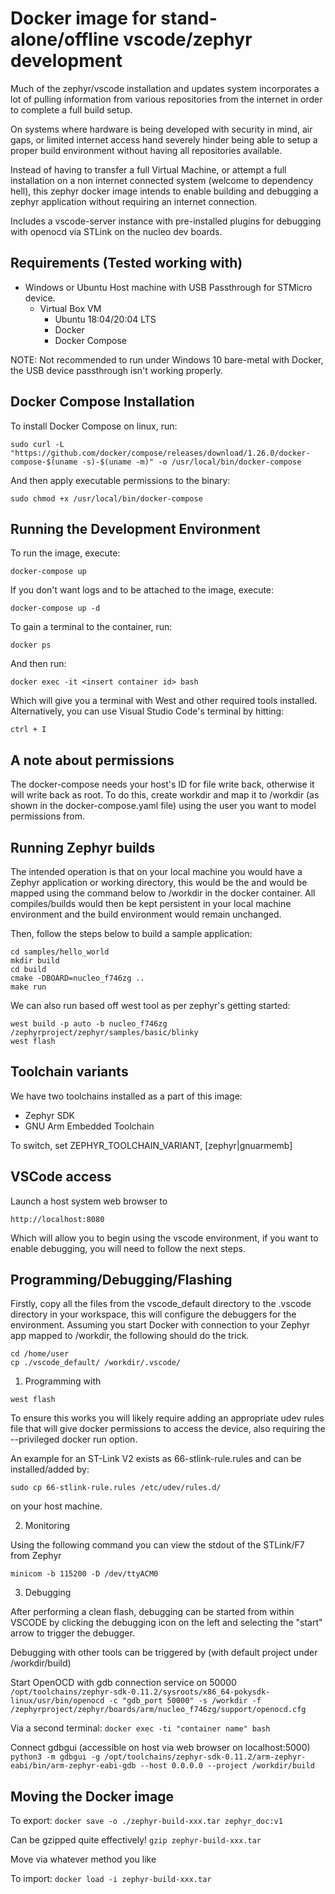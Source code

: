 # Docker image for stand-alone/offline vscode/zephyr development

Much of the zephyr/vscode installation and updates system incorporates a lot of pulling information 
from various repositories from the internet in order to complete a full build setup. 

On systems where hardware is being developed with security in mind, air gaps, or limited 
internet access hand severely hinder being able to setup a proper build environment without 
having all repositories available.

Instead of having to transfer a full Virtual Machine, or attempt a full installation on a 
non internet connected system (welcome to dependency hell), this zephyr docker image 
intends to enable building and debugging a zephyr application without requiring an internet 
connection.

Includes a vscode-server instance with pre-installed plugins for debugging with openocd via
STLink on the nucleo dev boards.

## Requirements (Tested working with)

 * Windows or Ubuntu Host machine with USB Passthrough for STMicro device.
   * Virtual Box VM
     * Ubuntu 18:04/20:04 LTS
     * Docker
     * Docker Compose

NOTE: Not recommended to run under Windows 10 bare-metal with Docker, the USB device passthrough isn't
working properly.

## Docker Compose Installation

To install Docker Compose on linux, run:

```sudo curl -L "https://github.com/docker/compose/releases/download/1.26.0/docker-compose-$(uname -s)-$(uname -m)" -o /usr/local/bin/docker-compose```

And then apply executable permissions to the binary:

```sudo chmod +x /usr/local/bin/docker-compose```

## Running the Development Environment
To run the image, execute:

```docker-compose up```

If you don't want logs and to be attached to the image, execute:

```docker-compose up -d```

To gain a terminal to the container, run:

```docker ps```

And then run:

```docker exec -it <insert container id> bash```

Which will give you a terminal with West and other required tools installed. Alternatively, you can use Visual Studio Code's terminal by hitting:

```ctrl + I```

## A note about permissions

The docker-compose needs your host's ID for file write back, otherwise it will write back as root. To do this, create workdir and map it to /workdir (as shown in the docker-compose.yaml file) using the user you want to model permissions from.

## Running Zephyr builds

The intended operation is that on your local machine you would have a Zephyr application 
or working directory, this would be the <local path to zephyr working dir> and would be 
mapped using the command below to /workdir in the docker container. 
All compiles/builds would then be kept persistent in your local
machine environment and the build environment would remain unchanged.

Then, follow the steps below to build a sample application:

```
cd samples/hello_world
mkdir build
cd build
cmake -DBOARD=nucleo_f746zg ..
make run
```

We can also run based off west tool as per zephyr's getting started:

```
west build -p auto -b nucleo_f746zg /zephyrproject/zephyr/samples/basic/blinky
west flash
```

## Toolchain variants

We have two toolchains installed as a part of this image:
- Zephyr SDK
- GNU Arm Embedded Toolchain

To switch, set ZEPHYR_TOOLCHAIN_VARIANT, [zephyr|gnuarmemb]

## VSCode access

Launch a host system web browser to 

```http://localhost:8080```

Which will allow you to begin using the vscode environment, if you want to 
enable debugging, you will need to follow the next steps.

## Programming/Debugging/Flashing

Firstly, copy all the files from the vscode_default directory to the .vscode directory
in your workspace, this will configure the debuggers for the environment. Assuming you
start Docker with connection to your Zephyr app mapped to /workdir, the following
should do the trick.

```
cd /home/user
cp ./vscode_default/ /workdir/.vscode/
```

1. Programming with 

```west flash```

To ensure this works you will likely require adding an appropriate udev rules file that will give
docker permissions to access the device, also requiring the --privileged docker run option.

An example for an ST-Link V2 exists as 66-stlink-rule.rules and can be installed/added by:

```sudo cp 66-stlink-rule.rules /etc/udev/rules.d/```

on your host machine.

2. Monitoring

Using the following command you can view the stdout of the STLink/F7 from Zephyr

```minicom -b 115200 -D /dev/ttyACM0```

3. Debugging

After performing a clean flash, debugging can be started from within VSCODE by 
clicking the debugging icon on the left and selecting the "start" arrow to trigger the 
debugger.

Debugging with other tools can be triggered by (with default project under /workdir/build)

Start OpenOCD with gdb connection service on 50000
```/opt/toolchains/zephyr-sdk-0.11.2/sysroots/x86_64-pokysdk-linux/usr/bin/openocd -c "gdb_port 50000" -s /workdir -f /zephyrproject/zephyr/boards/arm/nucleo_f746zg/support/openocd.cfg```

Via a second terminal:
```docker exec -ti "container name" bash```

Connect gdbgui (accessible on host via web browser on localhost:5000)
```python3 -m gdbgui -g /opt/toolchains/zephyr-sdk-0.11.2/arm-zephyr-eabi/bin/arm-zephyr-eabi-gdb --host 0.0.0.0 --project /workdir/build```

## Moving the Docker image

To export:
```docker save -o ./zephyr-build-xxx.tar zephyr_doc:v1```

Can be gzipped quite effectively!
```gzip zephyr-build-xxx.tar```

Move via whatever method you like

To import:
```docker load -i zephyr-build-xxx.tar```

